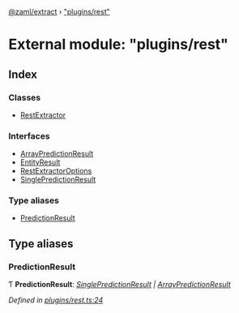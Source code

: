 [@zaml/extract](../README.md) › ["plugins/rest"](_plugins_rest_.md)

# External module: "plugins/rest"

## Index

### Classes

* [RestExtractor](../classes/_plugins_rest_.restextractor.md)

### Interfaces

* [ArrayPredictionResult](../interfaces/_plugins_rest_.arraypredictionresult.md)
* [EntityResult](../interfaces/_plugins_rest_.entityresult.md)
* [RestExtractorOptions](../interfaces/_plugins_rest_.restextractoroptions.md)
* [SinglePredictionResult](../interfaces/_plugins_rest_.singlepredictionresult.md)

### Type aliases

* [PredictionResult](_plugins_rest_.md#predictionresult)

## Type aliases

###  PredictionResult

Ƭ **PredictionResult**: *[SinglePredictionResult](../interfaces/_plugins_rest_.singlepredictionresult.md) | [ArrayPredictionResult](../interfaces/_plugins_rest_.arraypredictionresult.md)*

*Defined in [plugins/rest.ts:24](https://github.com/nexushubs/zaml-lang/blob/ee5fea7/packages/zaml-extract/src/plugins/rest.ts#L24)*
